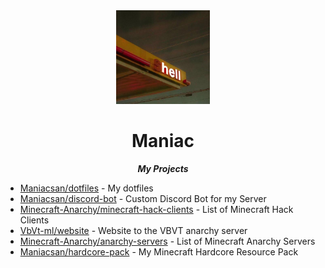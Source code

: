 <div align="center">

<img src="pfp.jpg" width="150px" height="150px"> 

Maniac
===
***My Projects***

</div>

- [Maniacsan/dotfiles](https://github.com/Maniacsan/dotfiles) - My dotfiles
- [Maniacsan/discord-bot](https://github.com/Maniacsan/discord-bot) - Custom Discord Bot for my Server
- [Minecraft-Anarchy/minecraft-hack-clients](https://github.com/Minecraft-Anarchy/minecraft-hack-clients) - List of Minecraft Hack Clients
- [VbVt-ml/website](https://github.com/VbVt-ml/website) - Website to the VBVT anarchy server
- [Minecraft-Anarchy/anarchy-servers](https://github.com/Minecraft-Anarchy/anarchy-servers) - List of Minecraft Anarchy Servers
- [Maniacsan/hardcore-pack](https://github.com/Maniacsan/hardcore-pack) - My Minecraft Hardcore Resource Pack

